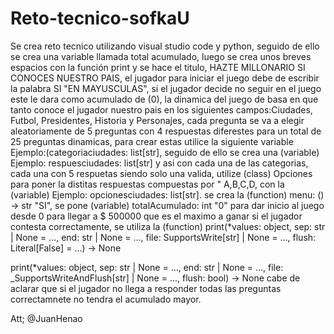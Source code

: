 # Reto-tecnico-sofkaU
Se crea reto tecnico utilizando visual studio code y python, seguido de ello se crea una variable llamada total acumulado, luego se crea unos breves espacios con la función print y se hace el titulo,
 HAZTE MILLONARIO SI CONOCES NUESTRO PAIS, el jugador para iniciar el juego debe de escribir la palabra SI  "EN MAYUSCULAS", si el jugador decide no seguir en el juego este le dara como acumulado de (0),  la dinamica del juego de basa en que tanto conoce el jugador nuestro pais en los siguientes campos:Ciudades, Futbol, Presidentes, Historia y Personajes, cada pregunta se va a elegir aleatoriamente de 5 preguntas con 4 respuestas diferestes para un total de 25 preguntas dinamicas, para crear estas utilice la siguiente variable 
 Ejemplo:(categoriaciudades: list[str], seguido de ello se crea una (variable) Ejemplo: respuesciudades: list[str] y asi con cada una de las categorias, cada una con 5 respuetas siendo solo una valida, utilize (class) Opciones para poner la distitas respuestas compuestas por " A,B,C,D, con la (variable) Ejemplo: opcionesciudades: list[str]. se crea la (function) menu: () -> str "SI", se pone (variable) totalAcumulado: int "0" para dar inicio al juego desde 0 para llegar a $ 500000 que es el maximo a ganar si el jugador contesta correctamente, se utiliza la (function)
print(*values: object, sep: str | None = ..., end: str | None = ..., file: SupportsWrite[str] | None = ..., flush: Literal[False] = ...) -> None

print(*values: object, sep: str | None = ..., end: str | None = ..., file: _SupportsWriteAndFlush[str] | None = ..., flush: bool) -> None cabe de aclarar que si el jugador no llega a responder todas las preguntas correctamnete no tendra el acumulado mayor.

Att; @JuanHenao 